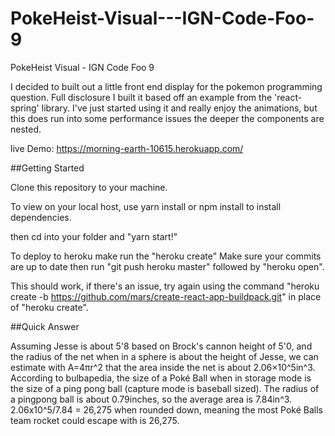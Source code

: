 # PokeHeist-Visual---IGN-Code-Foo-9

PokeHeist Visual - IGN Code Foo 9

I decided to built out a little front end display for the pokemon programming question. Full disclosure I built it based off an example from the 'react-spring' library. I've just started using it and really enjoy the animations, but this does run into some performance issues the deeper the components are nested.

live Demo: https://morning-earth-10615.herokuapp.com/

##Getting Started

Clone this repository to your machine.

To view on your local host, use yarn install or npm install to install dependencies.

then cd into your folder and "yarn start!"

To deploy to heroku make run the "heroku create"
Make sure your commits are up to date
then run "git push heroku master"
followed by "heroku open".

This should work, if there's an issue,
try again using the command "heroku create -b https://github.com/mars/create-react-app-buildpack.git" in place of "heroku create".


##Quick Answer

Assuming Jesse is about 5'8 based on Brock's cannon height of 5'0, and the radius of the net when in a sphere is about the height of Jesse, we can estimate with A=4πr^2 that the area inside the net is about 2.06×10^5in^3. According to bulbapedia, the size of a Poké Ball when in storage mode is the size of a ping pong ball (capture mode is baseball sized). The radius of a pingpong ball is about 0.79inches, so the average area is 7.84in^3. 2.06x10^5/7.84 = 26,275 when rounded down, meaning the most Poké Balls team rocket could escape with is 26,275.
